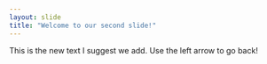 ```yaml
---
layout: slide
title: "Welcome to our second slide!"
---
```

This is the new text I suggest we add.
Use the left arrow to go back!
